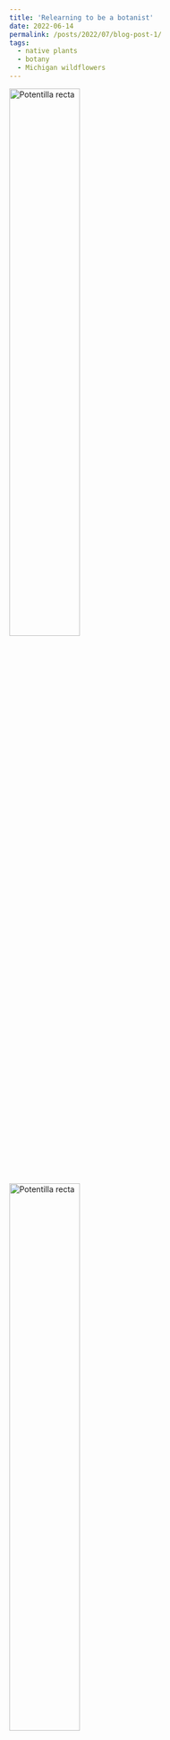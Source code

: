 ```yaml
---
title: 'Relearning to be a botanist'
date: 2022-06-14
permalink: /posts/2022/07/blog-post-1/
tags:
  - native plants
  - botany
  - Michigan wildflowers
---
```


<img src="/images/IMG_4480.JPG" alt="Potentilla recta" width="50%">
<img src="/images/IMG_4481.JPG" alt="Potentilla recta" width="50%">
<img src="/images/IMG_4482.JPG" alt="Potentilla recta" width="50%">
<img src="/images/IMG_4483.JPG" alt="Potentilla recta" width="50%">
<img src="/images/IMG_4484.JPG" alt="Potentilla recta" width="50%">
<img src="/images/IMG_4485.JPG" alt="Potentilla recta" width="50%">
<img src="/images/IMG_4486.JPG" alt="Potentilla recta" width="50%">
<img src="/images/IMG_4487.JPG" alt="Potentilla recta" width="50%">
<img src="/images/IMG_4488.JPG" alt="Potentilla recta" width="50%">
<img src="/images/IMG_4489.JPG" alt="Potentilla recta" width="50%">
<img src="/images/IMG_4490.JPG" alt="Potentilla recta" width="50%">
<img src="/images/IMG_4491.JPG" alt="Potentilla recta" width="50%">
<img src="/images/IMG_4492.JPG" alt="Potentilla recta" width="50%">
<img src="/images/IMG_4495.JPG" alt="Potentilla recta" width="50%">
<img src="/images/IMG_4498.JPG" alt="Potentilla recta" width="50%">
<img src="/images/IMG_4499.JPG" alt="Potentilla recta" width="50%">
